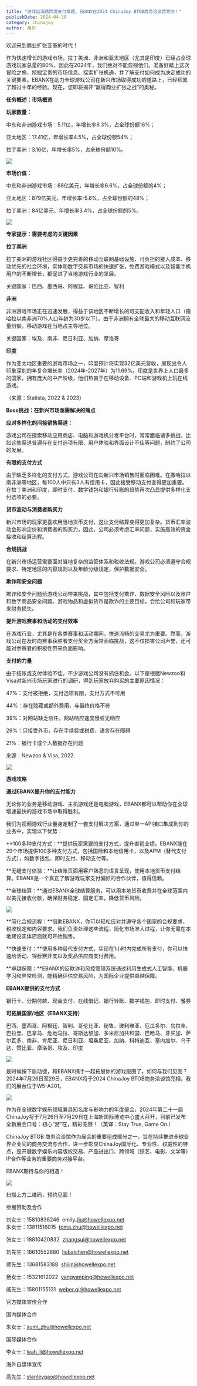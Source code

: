 ```yaml
---
title: "游戏出海遇跨境支付难题，EBANX在2024 ChinaJoy BTOB商务洽谈馆等你！"
publishDate: 2024-04-30
category: chinajoy
author: 莱尔
---
```


欢迎来到商业扩张变革的时代！

作为快速增长的游戏市场，拉丁美洲、非洲和亚太地区（尤其是印度）已经占全球游戏玩家总量的80%，因此在2024年，我们绝对不能忽视他们。准备好踏上这次冒险之旅，挖掘宝贵的市场信息、探索扩张机遇，并了解支付如何成为决定成功的关键要素。EBANX在助力全球游戏公司在新兴市场取得成功的道路上，已经积累了超过十年的经验。现在，您即将揭开“赢得商业扩张之战”的奥秘。

**任务概述：市场概览**

**玩家数量：**

中东和非洲游戏市场：5.11亿，年增长率8.3%，占全球份额16%；

亚太地区：17.41亿，年增长率4.5%，占全球份额54%；

拉丁美洲：3.16亿，年增长率5%，占全球份额10%。

![](https://ec-net-1251389766.cos.ap-shanghai.myqcloud.com/wp-content/uploads/2024/04/20240430132408597-1024x520.jpg)

**市场价值：**

中东和非洲游戏市场：68亿美元，年增长率6.6%，占全球份额的4%；

亚太地区：879亿美元，年增长率-5.6%，占全球份额的48%；

拉丁美洲：84亿美元，年增长率3.4%，占全球份额的5%。

![](https://ec-net-1251389766.cos.ap-shanghai.myqcloud.com/wp-content/uploads/2024/04/20240430132411476-1024x503.jpg)

**专家提示：需要考虑的关键因素**

**拉丁美洲**

拉丁美洲的游戏社区得益于更完善的移动互联网基础设施、可负担的接入成本、移动优先的社会环境，实体和数字交易市场的快速扩张，免费游戏模式以及智能手机用户的不断增长，都促进了当地游戏行业的发展。

关键国家：巴西、墨西哥、阿根廷、哥伦比亚、智利

**非洲**

非洲游戏市场正在迅速发展，得益于该地区不断增长的可支配收入和年轻人口（撒哈拉以南非洲70%人口年龄为30岁以下）。由于非洲拥有全球最大的移动互联网流量份额，移动游戏在当地占主导地位。

关键国家：埃及、南非、尼日利亚、加纳、摩洛哥

**印度**

作为亚太地区重要的游戏市场之一，印度预计将实现32亿美元营收，展现出令人印象深刻的年复合增长率（2024年-2027年）为11.69%。印度是世界上人口最多的国家，拥有庞大的中产阶级，他们热衷于在移动设备、PC端和游戏机上玩在线游戏。

（来源：Statista, 2022 & 2023）

**Boss挑战：在新兴市场亟需解决的痛点**

**应对多样化的间接销售渠道：**

游戏公司在探索移动应用商店、电脑和游戏机分发平台时，常常面临诸多挑战，比如这些渠道普遍存在支付选项有限、用户体验和界面设计不佳等问题，制约了公司的发展。

**有限的支付方式**

由于缺乏多样化的支付方式，游戏公司在向新兴市场销售时面临困难。在撒哈拉以南非洲等地区，每100人中只有3人有信用卡，因此接受移动支付变得更加重要。在拉丁美洲和印度，即时支付、数字钱包和银行转账的趋势再次凸显提供多样化支付选项的必要。

**货币波动与消费者购买力**

新兴市场的玩家更喜欢用当地货币支付，这让支付结算变得更加复杂。货币汇率波动会影响定价和消费者的购买力，因此，公司必须考虑汇率问题，实施高效的资金接收和结算流程。

**合规挑战**

在新兴市场运营需要面对当地复杂的监管体系和税收法规。游戏公司必须遵守合规要求、特定地区的内容规则以及年龄分级规定，保护数据安全。

**欺诈和安全问题**

欺诈和安全问题给游戏公司带来挑战，其中包括支付欺诈、数据安全风险以及账户和数字商品安全问题。游戏物品和虚拟货币是欺诈的主要目标，会给公司和玩家带来财务损失。

**提升游戏赛事和活动的支付效率**

在游戏行业，尤其是在各类赛事和活动期间，快速流畅的交易尤为重要。然而，游戏公司在及时向赛事获胜者支付奖金方面常面临挑战，这不仅损害公司声誉，还可能对参赛者的积极性带来负面影响。

**支付的力量**

由于结账或支付体验不佳，不少游戏公司没有抓住机会。以下是根据Newzoo和Visa对新兴市场玩家进行的调研，得到玩家放弃购买的主要原因情况：

47%：支付被拒绝，支付选项有限，支付方式不可用

44%：存在隐藏或额外费用，与最终价格不符

39%：对网站缺乏信任，网站响应速度慢或无响应

29%：只接受外币，存在手续费或税费，语言存在障碍

21%：银行卡或个人数据存在问题

来源：Newzoo & Visa, 2022.

![](https://ec-net-1251389766.cos.ap-shanghai.myqcloud.com/wp-content/uploads/2024/04/20240430132414454-1024x524.jpg)

**游戏攻略**

**通过EBANX提升你的支付能力**

无论你的业务是移动游戏、主机游戏还是电脑游戏，EBANX都可以帮助你在全球增速最快的游戏市场中取得胜利。

我们为视频游戏行业量身定制了一套支付解决方案，通过单一API接口集成到你的业务中，实现以下优势：

**100多种支付方式：**提供玩家需要的支付方式，提升直销业绩。EBANX能在29个市场提供100多种支付方式，包括国际和本地信用卡，以及APM（替代支付方式），如数字钱包、即时支付、移动支付等。

**无缝支付体验：**让结账页面用客户熟悉的语言呈现，使用本地货币支付结算。EBANX是一个真正了解游戏玩家支付偏好的合作伙伴，值得信赖。

**全球结算：**通过EBANX全球结算服务，可以用本地货币收费并在全球范围内以美元接收付款，确保财务稳定、固定汇率，降低货币风险。

![](https://ec-net-1251389766.cos.ap-shanghai.myqcloud.com/wp-content/uploads/2024/04/20240430132416745-1024x683.jpg)

**简化合规流程：**借助EBANX，你可以轻松应对并遵守各个国家的合规要求、税收规定和内容要求。我们负责处理这些流程，简化市场准入过程，让你无需在本地建设实体店面就可开始销售。

**快速支付：**使用多种替代支付方式，实现在1小时内完成所有支付，你可以快速给活动、锦标赛开支以及奖品供应商支付费用。

**卓越保障：**EBANX的反欺诈和风控管理系统通过利用生成式人工智能、机器学习和异常检测，能精确评估交易风险，为国际企业提供卓越保障。

**EBANX提供的支付方式**

银行卡、分期付款、现金支付、在线借记、银行转账、数字钱包、即时支付、餐券

**可拓展国家/地区（EBANX支持）**

巴西、墨西哥、阿根廷、智利、哥伦比亚、秘鲁、玻利维亚、厄瓜多尔、乌拉圭、巴拉圭、巴拿马、危地马拉、哥斯达黎加、多米尼加共和国、巴哈马、牙买加、萨尔瓦多、南非、肯尼亚、尼日利亚、坦桑尼亚、加纳、科特迪瓦、塞内加尔、乌干达、赞比亚、摩洛哥、埃及、印度

![](https://ec-net-1251389766.cos.ap-shanghai.myqcloud.com/wp-content/uploads/2024/04/20240430132421122.jpg)

是时候按下启动键，和EBANX携手一起拓展你的游戏版图了。如何与我们见面？2024年7月26日至29日，EBANX将于2024 ChinaJoy BTOB商务洽谈馆亮相，我们的展台位于W5-A201。

![](https://ec-net-1251389766.cos.ap-shanghai.myqcloud.com/wp-content/uploads/2024/04/20240430132423188.jpg)

作为在全球数字娱乐领域兼具知名度与影响力的年度盛会，2024年第二十一届ChinaJoy将于7月26日至7月29日在上海新国际博览中心盛大召开，目前已发布全新展会口号：初心“游”在，精彩无限！（英译：Stay True, Game On.）

ChinaJoy BTOB 商务洽谈馆作为展会的重要组成部分之一，旨在持续推进全球业界企业间的商务交流与合作，进一步彰显ChinaJoy国际化、专业性、权威性的特点，是开展数字娱乐内容版权交易、产品进出口、跨领域（综艺、电影、文学等）IP合作等业务的重要商务对接平台。

EBANX期待与你的相遇！

![](https://ec-net-1251389766.cos.ap-shanghai.myqcloud.com/wp-content/uploads/2024/04/20240430132426827.jpg)

扫描上方二维码，预约见面！

参展赞助及合作

刘女士：15810836246  emily\_liu@howellexpo.net  
朱女士：13811516015  toma.zhu@howellexpo.net

张女士：18810420832  zhangsui@howellexpo.net

刘先生：18610552880  liubaichen@howellexpo.net

师先生：13681583188  shijin@howellexpo.net

杨女士：15321612022  yangyanping@howellexpo.net

戚先生：15801155131  weber.qi@howellexpo.net  
  

官方媒体宣传合作

国内媒体合作

朱女士：[sumi\_zhu@howellexpo.net](mailto:sumi_zhu@howellexpo.net)

国际媒体合作

李女士：[leah\_li@howellexpo.net](mailto:leah_li@howellexpo.net)

海外自媒体宣传

高先生：stanleygao@howellexpo.net
